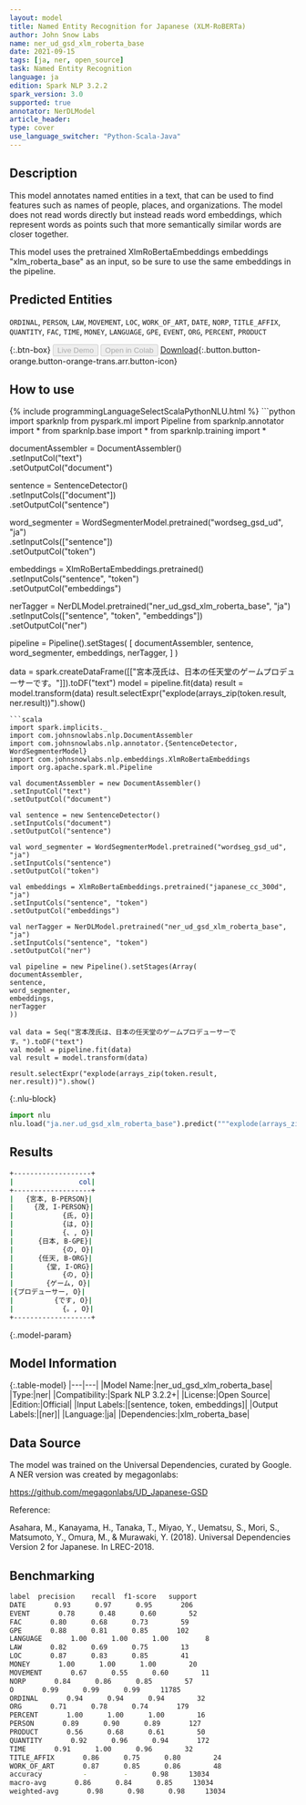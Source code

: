 ```yaml
---
layout: model
title: Named Entity Recognition for Japanese (XLM-RoBERTa)
author: John Snow Labs
name: ner_ud_gsd_xlm_roberta_base
date: 2021-09-15
tags: [ja, ner, open_source]
task: Named Entity Recognition
language: ja
edition: Spark NLP 3.2.2
spark_version: 3.0
supported: true
annotator: NerDLModel
article_header:
type: cover
use_language_switcher: "Python-Scala-Java"
---
```


## Description

This model annotates named entities in a text, that can be used to find features such as names of people, places, and organizations. The model does not read words directly but instead reads word embeddings, which represent words as points such that more semantically similar words are closer together.

This model uses the pretrained XlmRoBertaEmbeddings embeddings "xlm_roberta_base" as an input, so be sure to use the same embeddings in the pipeline.

## Predicted Entities

`ORDINAL`, `PERSON`, `LAW`, `MOVEMENT`, `LOC`, `WORK_OF_ART`, `DATE`, `NORP`, `TITLE_AFFIX`, `QUANTITY`, `FAC`, `TIME`, `MONEY`, `LANGUAGE`, `GPE`, `EVENT`, `ORG`, `PERCENT`, `PRODUCT`

{:.btn-box}
<button class="button button-orange" disabled>Live Demo</button>
<button class="button button-orange" disabled>Open in Colab</button>
[Download](https://s3.amazonaws.com/auxdata.johnsnowlabs.com/public/models/ner_ud_gsd_xlm_roberta_base_ja_3.2.2_3.0_1631696644878.zip){:.button.button-orange.button-orange-trans.arr.button-icon}

## How to use



<div class="tabs-box" markdown="1">
{% include programmingLanguageSelectScalaPythonNLU.html %}
```python
import sparknlp
from pyspark.ml import Pipeline
from sparknlp.annotator import *
from sparknlp.base import *
from sparknlp.training import *

documentAssembler = DocumentAssembler() \
.setInputCol("text") \
.setOutputCol("document")

sentence = SentenceDetector() \
.setInputCols(["document"]) \
.setOutputCol("sentence")

word_segmenter = WordSegmenterModel.pretrained("wordseg_gsd_ud", "ja") \
.setInputCols(["sentence"]) \
.setOutputCol("token")

embeddings = XlmRoBertaEmbeddings.pretrained() \
.setInputCols("sentence", "token") \
.setOutputCol("embeddings")

nerTagger = NerDLModel.pretrained("ner_ud_gsd_xlm_roberta_base", "ja") \
.setInputCols(["sentence", "token", "embeddings"]) \
.setOutputCol("ner")

pipeline = Pipeline().setStages(
[
documentAssembler,
sentence,
word_segmenter,
embeddings,
nerTagger,
]
)

data = spark.createDataFrame([["宮本茂氏は、日本の任天堂のゲームプロデューサーです。"]]).toDF("text")
model = pipeline.fit(data)
result = model.transform(data)
result.selectExpr("explode(arrays_zip(token.result, ner.result))").show()
```
```scala
import spark.implicits._
import com.johnsnowlabs.nlp.DocumentAssembler
import com.johnsnowlabs.nlp.annotator.{SentenceDetector, WordSegmenterModel}
import com.johnsnowlabs.nlp.embeddings.XlmRoBertaEmbeddings
import org.apache.spark.ml.Pipeline

val documentAssembler = new DocumentAssembler()
.setInputCol("text")
.setOutputCol("document")

val sentence = new SentenceDetector()
.setInputCols("document")
.setOutputCol("sentence")

val word_segmenter = WordSegmenterModel.pretrained("wordseg_gsd_ud", "ja")
.setInputCols("sentence")
.setOutputCol("token")

val embeddings = XlmRoBertaEmbeddings.pretrained("japanese_cc_300d", "ja")
.setInputCols("sentence", "token")
.setOutputCol("embeddings")

val nerTagger = NerDLModel.pretrained("ner_ud_gsd_xlm_roberta_base", "ja")
.setInputCols("sentence", "token")
.setOutputCol("ner")

val pipeline = new Pipeline().setStages(Array(
documentAssembler,
sentence,
word_segmenter,
embeddings,
nerTagger
))

val data = Seq("宮本茂氏は、日本の任天堂のゲームプロデューサーです。").toDF("text")
val model = pipeline.fit(data)
val result = model.transform(data)

result.selectExpr("explode(arrays_zip(token.result, ner.result))").show()
```


{:.nlu-block}
```python
import nlu
nlu.load("ja.ner.ud_gsd_xlm_roberta_base").predict("""explode(arrays_zip(token.result, ner.result))""")
```

</div>

## Results

```bash
+-------------------+                                                           
|                col|
+-------------------+
|   {宮本, B-PERSON}|
|     {茂, I-PERSON}|
|            {氏, O}|
|            {は, O}|
|            {、, O}|
|      {日本, B-GPE}|
|            {の, O}|
|      {任天, B-ORG}|
|        {堂, I-ORG}|
|            {の, O}|
|        {ゲーム, O}|
|{プロデューサー, O}|
|          {です, O}|
|            {。, O}|
+-------------------+
```

{:.model-param}
## Model Information

{:.table-model}
|---|---|
|Model Name:|ner_ud_gsd_xlm_roberta_base|
|Type:|ner|
|Compatibility:|Spark NLP 3.2.2+|
|License:|Open Source|
|Edition:|Official|
|Input Labels:|[sentence, token, embeddings]|
|Output Labels:|[ner]|
|Language:|ja|
|Dependencies:|xlm_roberta_base|

## Data Source

The model was trained on the Universal Dependencies, curated by Google. A NER version was created by megagonlabs:

https://github.com/megagonlabs/UD_Japanese-GSD

Reference:

Asahara, M., Kanayama, H., Tanaka, T., Miyao, Y., Uematsu, S., Mori, S., Matsumoto, Y., Omura, M., & Murawaki, Y. (2018). Universal Dependencies Version 2 for Japanese. In LREC-2018.

## Benchmarking

```bash
label  precision    recall  f1-score   support
DATE       0.93      0.97      0.95       206
EVENT       0.78      0.48      0.60        52
FAC       0.80      0.68      0.73        59
GPE       0.88      0.81      0.85       102
LANGUAGE       1.00      1.00      1.00         8
LAW       0.82      0.69      0.75        13
LOC       0.87      0.83      0.85        41
MONEY       1.00      1.00      1.00        20
MOVEMENT       0.67      0.55      0.60        11
NORP       0.84      0.86      0.85        57
O       0.99      0.99      0.99     11785
ORDINAL       0.94      0.94      0.94        32
ORG       0.71      0.78      0.74       179
PERCENT       1.00      1.00      1.00        16
PERSON       0.89      0.90      0.89       127
PRODUCT       0.56      0.68      0.61        50
QUANTITY       0.92      0.96      0.94       172
TIME       0.91      1.00      0.96        32
TITLE_AFFIX       0.86      0.75      0.80        24
WORK_OF_ART       0.87      0.85      0.86        48
accuracy          -         -      0.98     13034
macro-avg       0.86      0.84      0.85     13034
weighted-avg       0.98      0.98      0.98     13034
```